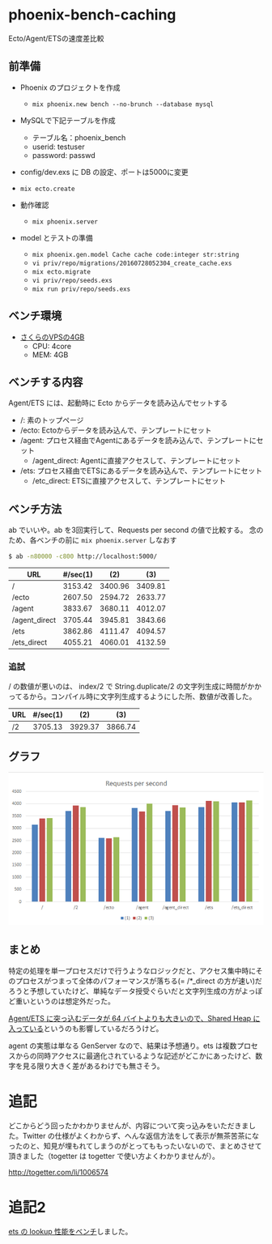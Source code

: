 # phoenix-bench-caching
Ecto/Agent/ETSの速度差比較

## 前準備

- Phoenix のプロジェクトを作成
  - `mix phoenix.new bench --no-brunch --database mysql`

- MySQLで下記テーブルを作成
  - テーブル名：phoenix_bench
  - userid: testuser
  - password: passwd

- config/dev.exs に DB の設定、ポートは5000に変更
- `mix ecto.create`
- 動作確認
  - `mix phoenix.server`

- model とテストの準備
  - `mix phoenix.gen.model Cache cache code:integer str:string`
  - `vi priv/repo/migrations/20160728052304_create_cache.exs`
  - `mix ecto.migrate`
  - `vi priv/repo/seeds.exs`
  - `mix run priv/repo/seeds.exs`

## ベンチ環境
- [さくらのVPSの4GB](http://vps.sakura.ad.jp/specification/)
  - CPU: 4core
  - MEM: 4GB

## ベンチする内容

Agent/ETS には、起動時に Ecto からデータを読み込んでセットする

- /: 素のトップページ
- /ecto: Ectoからデータを読み込んで、テンプレートにセット
- /agent: プロセス経由でAgentにあるデータを読み込んで、テンプレートにセット
  - /agent_direct: Agentに直接アクセスして、テンプレートにセット
- /ets: プロセス経由でETSにあるデータを読み込んで、テンプレートにセット
  - /etc_direct: ETSに直接アクセスして、テンプレートにセット


## ベンチ方法
ab でいいや。ab を3回実行して、Requests per second の値で比較する。
念のため、各ベンチの前に `mix phoenix.server` しなおす

```bash
$ ab -n80000 -c800 http://localhost:5000/
```

URL | #/sec(1) | (2) | (3)
--- | --- | --- | ---
/ | 3153.42 | 3400.96 | 3409.81
/ecto | 2607.50 | 2594.72 | 2633.77
/agent | 3833.67 | 3680.11 | 4012.07
/agent_direct | 3705.44 | 3945.81 | 3843.66
/ets | 3862.86 | 4111.47 | 4094.57
/ets_direct | 4055.21 | 4060.01 | 4132.59


### 追試

/ の数値が悪いのは、 index/2 で String.duplicate/2 の文字列生成に時間がかかってるから。コンパイル時に文字列生成するようにした所、数値が改善した。


URL | #/sec(1) | (2) | (3)
--- | --- | --- | ---
/2 | 3705.13 | 3929.37 | 3866.74

## グラフ
![ベンチ結果](img/bench.png)

## まとめ
特定の処理を単一プロセスだけで行うようなロジックだと、アクセス集中時にそのプロセスがつまって全体のパフォーマンスが落ちる(= /*_direct の方が速い)だろうと予想していたけど、単純なデータ授受ぐらいだと文字列生成の方がよっぽど重いというのは想定外だった。

[Agent/ETS に突っ込むデータが 64 バイトよりも大きいので、Shared Heap に入っている](https://hamidreza-s.github.io/erlang%20garbage%20collection%20memory%20layout%20soft%20realtime/2015/08/24/erlang-garbage-collection-details-and-why-it-matters.html)というのも影響しているだろうけど。

agent の実態は単なる GenServer なので、結果は予想通り。ets は複数プロセスからの同時アクセスに最適化されているような記述がどこかにあったけど、数字を見る限り大きく差があるわけでも無さそう。

# 追記

どこからどう回ったかわかりませんが、内容について突っ込みをいただきました。Twitter の仕様がよくわからず、へんな返信方法をして表示が無茶苦茶になったのと、知見が埋もれてしまうのがとってももったいないので、まとめさせて頂きました（togetter は togetter で使い方よくわかりませんが）。

http://togetter.com/li/1006574

# 追記2

[ets の lookup 性能をベンチ](https://github.com/hykw/elixir_phoenix-test-confirmation/tree/master/testing/001)しました。
